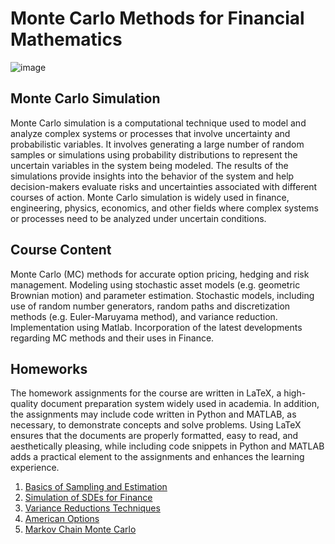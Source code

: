 # Monte Carlo Methods for Financial Mathematics
![image](https://cdn.wallstreetmojo.com/wp-content/uploads/2021/08/Monte-Carlo-Simulation-methods.jpg)

## Monte Carlo Simulation

Monte Carlo simulation is a computational technique used to model and analyze complex systems or processes that involve uncertainty and probabilistic variables. It involves generating a large number of random samples or simulations using probability distributions to represent the uncertain variables in the system being modeled. The results of the simulations provide insights into the behavior of the system and help decision-makers evaluate risks and uncertainties associated with different courses of action. Monte Carlo simulation is widely used in finance, engineering, physics, economics, and other fields where complex systems or processes need to be analyzed under uncertain conditions.

## Course Content

Monte Carlo (MC) methods for accurate option pricing, hedging and risk management. Modeling using stochastic asset models (e.g. geometric Brownian motion) and parameter estimation. Stochastic models, including use of random number generators, random paths and discretization methods (e.g. Euler-Maruyama method), and variance reduction. Implementation using Matlab. Incorporation of the latest developments regarding MC methods and their uses in Finance.

## Homeworks

The homework assignments for the course are written in LaTeX, a high-quality document preparation system widely used in academia. In addition, the assignments may include code written in Python and MATLAB, as necessary, to demonstrate concepts and solve problems. Using LaTeX ensures that the documents are properly formatted, easy to read, and aesthetically pleasing, while including code snippets in Python and MATLAB adds a practical element to the assignments and enhances the learning experience.

1. [Basics of Sampling and Estimation](https://github.com/vaishuchoppalli/Monte-Carlo-Simulations-for-Financial-Mathematics/blob/main/FIM_548_Homework1.pdf)
2. [Simulation of SDEs for Finance](https://github.com/vaishuchoppalli/Monte-Carlo-Simulations-for-Financial-Mathematics/blob/main/FIM_548_Homework2.pdf)
3. [Variance Reductions Techniques](https://github.com/vaishuchoppalli/Monte-Carlo-Simulations-for-Financial-Mathematics/blob/main/FIM_548_Homework3.pdf)
4. [American Options](https://github.com/vaishuchoppalli/Monte-Carlo-Simulations-for-Financial-Mathematics/blob/main/FIM_548_Homework4.pdf)
5. [Markov Chain Monte Carlo](https://github.com/vaishuchoppalli/Monte-Carlo-Simulations-for-Financial-Mathematics/blob/main/FIM_548_Homework5.pdf)
